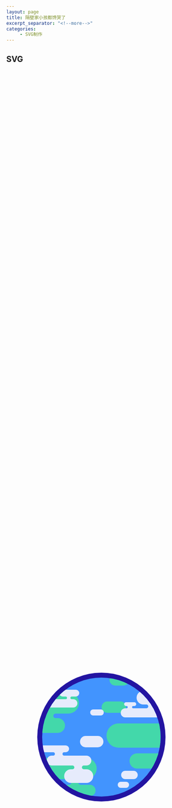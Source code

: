 ```yaml
---
layout: page
title: 隔壁家小孩都馋哭了
excerpt_separator: "<!--more-->"
categories:
     - SVG制作
---
```


## SVG

<style>
svg {
  position: absolute;
  top: 50%;
  left: 50%;
  transform: translate(-50%, -50%);
}
</style>

<body>
<svg xmlns="http://www.w3.org/2000/svg" xmlns:xlink="http://www.w3.org/1999/xlink" version="1.1" width="350" height="350">
  <defs>
    <clipPath id="clip">
      <circle cx="175" cy="175" r="157"/>
    </clipPath>
  </defs>
  <circle cx="175" cy="175" r="170" fill="#2314a1">
     <animate attributeName="r" calcMode="spline" keySplines="0.3 0 0.7 1;0.3 0 0.7 1"
              values="170;175;170" dur="5s" repeatCount="indefinite"/>
  </circle>
  <circle cx="175" cy="175" r="157" fill="#4294fe"/>
  <g clip-path="url(#clip)">
    <g>
      <g id="land" fill="#43d8aa">
        <path d="M14 101v12a6 6 0 0 1 6 6 6 6 0 0 1-6 6v12h40v-12a6 6 0 0 1-6-6 6 6 0 0 1 6-6v-12H14zm75 177v8a7.5 7.5 0 0 1 7.5 7.5A7.5 7.5 0 0 1 89 301v9h32v-9a7.5 7.5 0 0 1-7.5-7.5 7.5 7.5 0 0 1 7.5-7.5v-8z"/>
        <rect y="9"   x="197" width="52"  height="30" rx="15" ry="15"/>
        <rect y="57"  x="-34" width="150" height="56" rx="28" ry="28"/>
        <rect y="81"  x="176" width="65"  height="30" ry="15" rx="15"/>
        <rect y="125" x="-3"  width="82"  height="39" ry="19.5" rx="19.5"/>
        <rect y="139" x="189" width="195" height="64" rx="32" ry="32"/>
        <rect y="218" x="250" width="100" height="40" rx="20" ry="20"/>
        <rect y="230" x="-17" width="180" height="56" ry="28" rx="28"/>
        <rect y="301" x="56"  width="104" height="30" rx="15" ry="15"/>
      </g>
      <use transform="translate(400 0)" xlink:href="#land"/>
      <animateTransform attributeName="transform" attributeType="XML" type="translate"
                        from="0 0" to="-400 0" dur="15s" repeatCount="indefinite"/>
    </g>
    <g>
      <g id="clouds" fill="#e6ebfc">
        <path d="M242 87v6.03a3 3 0 0 1 .38-.03 3 3 0 0 1 3 3 3 3 0 0 1-3 3 3 3 0 0 1-.38-.03V105h18v-6a3 3 0 0 1-3-3 3 3 0 0 1 3-3v-6zm53-2v4a5 5 0 0 1 0 10v4h30v-4a5 5 0 0 1 0-10v-4h-30zM48 209v6a4.5 4.5 0 1 1 0 9v3h29v-3a4.5 4.5 0 1 1 0-9v-6zM81 65v3a3.5 3.5 0 1 1 0 7v2h16v-2a3.5 3.5 0 1 1 0-7v-3zm18 181v4a5 5 0 0 1 0 10v4h30v-4a5 5 0 0 1 0-10v-4z"/>
        <rect y="50"  x="64"  width="53"  height="18" rx="9"  ry="9" />
        <rect y="53"  x="269" width="80"  height="36" rx="18" ry="18"/>
        <rect y="75"  x="0"   width="112" height="22" rx="11" ry="11"/>
        <rect y="83"  x="236" width="32"  height="10" rx="5"  ry="5" />
        <rect y="99"  x="227" width="112" height="24" rx="12" ry="12"/>
        <rect y="102" x="146" width="36"  height="16" rx="8"  ry="8" />
        <rect y="172" x="119" width="62"  height="30" rx="15" ry="15"/>
        <rect y="197" x="0"   width="90"  height="18" rx="9"  ry="9" />
        <rect y="293" x="219" width="30"  height="16" rx="8"  ry="8" />
        <rect y="224" x="31"  width="118" height="26" rx="13" ry="13"/>
        <rect y="260" x="77"  width="77"  height="36" rx="18" ry="18"/>
        <rect y="264" x="228" width="44"  height="22" rx="11" ry="11"/>
      </g>
      <use transform="translate(400 0)" xlink:href="#clouds"/>
      <animateTransform attributeName="transform" attributeType="XML" type="translate"
                        from="0 0" to="-400 0" dur="10s" repeatCount="indefinite"/>
    </g>
  </g>
</svg>
</body>